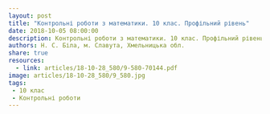 ```yaml
---
layout: post
title: "Контрольні роботи з математики. 10 клас. Профільний рівень"
date: 2018-10-05 08:00:00
description: Контрольні роботи з математики. 10 клас. Профільний рівень
authors: Н. С. Біла, м. Славута, Хмельницька обл.
share: true
resources:
  - link: articles/18-10-28_580/9-580-70144.pdf
image: articles/18-10-28_580/9_580.jpg
tags:
 - 10 клас
 - Контрольні роботи
---
```


